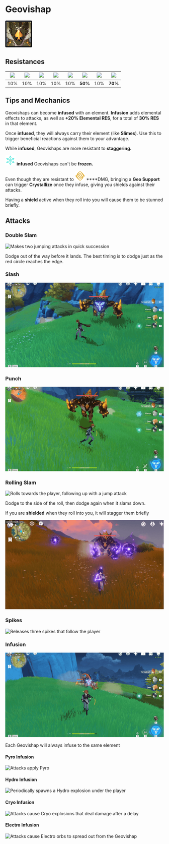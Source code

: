 # Geovishap

![](../.gitbook/assets/geovishap.png)

## Resistances

| ​​![](https://firebasestorage.googleapis.com/v0/b/gitbook-28427.appspot.com/o/assets%2F-MVAGyyACcSzyzfmgy7f%2Fsync%2F485abc41b72e4fb75fd6cf1b2c21d83a5da9a05c.png?generation=1615182625871961&alt=media) | ​​![](https://firebasestorage.googleapis.com/v0/b/gitbook-28427.appspot.com/o/assets%2F-MVAGyyACcSzyzfmgy7f%2Fsync%2F1a9d730812988c6cd8678f117630d179f689cee0.png?generation=1615182626544397&alt=media) | ​​![](https://firebasestorage.googleapis.com/v0/b/gitbook-28427.appspot.com/o/assets%2F-MVAGyyACcSzyzfmgy7f%2Fsync%2Fe0472b52c548a7162a648c191cad9b7bbdf4498b.png?generation=1615182626170812&alt=media) | ​​![](https://firebasestorage.googleapis.com/v0/b/gitbook-28427.appspot.com/o/assets%2F-MVAGyyACcSzyzfmgy7f%2Fsync%2Fa8efded210241d0c6764e2819b9c750deff8a6d4.png?generation=1615182626278065&alt=media) | ​​![](https://firebasestorage.googleapis.com/v0/b/gitbook-28427.appspot.com/o/assets%2F-MVAGyyACcSzyzfmgy7f%2Fsync%2F68e4777d7c38eb974be29d8260b1f52709a44a26.png?generation=1615182625284983&alt=media) | ​​![](https://firebasestorage.googleapis.com/v0/b/gitbook-28427.appspot.com/o/assets%2F-MVAGyyACcSzyzfmgy7f%2Fsync%2Fcb0b6d83e3899b9d4310fb78ce58ccad28b8c839.png?generation=1615182626007947&alt=media) | ​​![](https://firebasestorage.googleapis.com/v0/b/gitbook-28427.appspot.com/o/assets%2F-MVAGyyACcSzyzfmgy7f%2Fsync%2F347363c813f76f26b0c6c74df49012812f9fe690.png?generation=1615182625760905&alt=media) | ​​![](https://firebasestorage.googleapis.com/v0/b/gitbook-28427.appspot.com/o/assets%2F-MVAGyyACcSzyzfmgy7f%2Fsync%2F7db8ec0e8a47656e2367909ab5d65aa19effb930.png?generation=1615182626144273&alt=media) |
| :---: | :---: | :---: | :---: | :---: | :---: | :---: | :---: |
| 10% | 10% | 10% | 10% | 10% | **50%** | 10% | **70%** |

## Tips and Mechanics

Geovishaps can become **infused** with an element. **Infusion** adds elemental effects to attacks, as well as **+20% Elemental RES**, for a total of **30% RES** in that element.

Once **infused**, they will always carry their element \(like **Slimes**\). Use this to trigger beneficial reactions against them to your advantage.

While **infused**, Geovishaps are more resistant to **staggering.**

![](../.gitbook/assets/cryo_small.png) **infused** Geovishaps can't be **frozen.**

Even though they are resistant to ![](../.gitbook/assets/geo_small.png) ****DMG, bringing a **Geo Support** can trigger **Crystallize** once they infuse, giving you shields against their attacks.

Having a **shield** active when they roll into you will cause them to be stunned briefly.

## Attacks

### Double Slam

![Makes two jumping attacks in quick succession](../.gitbook/assets/geovishap_stomp.gif)

Dodge out of the way before it lands. The best timing is to dodge just as the red circle reaches the edge.

### Slash

![](../.gitbook/assets/geovishap_slash.gif)

### Punch

![](../.gitbook/assets/geovishap_punch.gif)

### Rolling Slam

![Rolls towards the player, following up with a jump attack](../.gitbook/assets/geovishap_roll.gif)

Dodge to the side of the roll, then dodge again when it slams down.

If you are **shielded** when they roll into you, it will stagger them briefly

![Dodging the initial roll staggers the Geovishap briefly, and prevents the followup slam!](../.gitbook/assets/geovishap_roll_dodge.gif)

### Spikes

![Releases three spikes that follow the player](../.gitbook/assets/geovishap_spikes.gif)

### Infusion

![Charges up and infuses itself with an Element](../.gitbook/assets/geovishap_infuse_pyro.gif)

Each Geovishap will always infuse to the same element

#### Pyro Infusion

![Attacks apply Pyro](../.gitbook/assets/geovishap_stomp_pyro.gif)

#### Hydro Infusion

![Periodically spawns a Hydro explosion under the player](../.gitbook/assets/geovishap_stomp_hydro.gif)

#### Cryo Infusion

![Attacks cause Cryo explosions that deal damage after a delay](../.gitbook/assets/geovishap_stomp_cryo.gif)

#### Electro Infusion

![Attacks cause Electro orbs to spread out from the Geovishap](../.gitbook/assets/geovishap_stomp_electro.gif)



